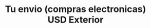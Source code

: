 ---
title: "Tu envio (compras electronicas) USD Exterior"
url: /ciudad-de-san-jose-de-las-lajas/tu-envio-compras-electronicas-usd-exterior/
shop: Lebensmittel
---